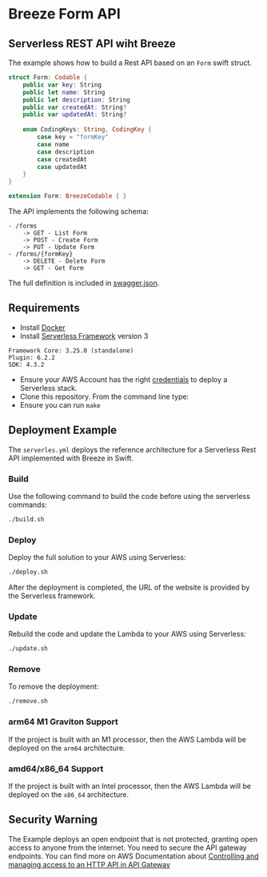# Breeze Form API

## Serverless REST API wiht Breeze

The example shows how to build a Rest API based on an `Form` swift struct.

```swift
struct Form: Codable {
    public var key: String
    public let name: String
    public let description: String
    public var createdAt: String?
    public var updatedAt: String?
    
    enum CodingKeys: String, CodingKey {
        case key = "formKey"
        case name
        case description
        case createdAt
        case updatedAt
    }
}

extension Form: BreezeCodable { }
```

The API implements the following schema:

```
- /forms
    -> GET - List Form
    -> POST - Create Form
    -> PUT - Update Form
- /forms/{formKey}
    -> DELETE - Delete Form
    -> GET - Get Form
```

The full definition is included in [swagger.json](swagger.json).

## Requirements

- Install [Docker](https://docs.docker.com/install/)
- Install [Serverless Framework](https://www.serverless.com/framework/docs/getting-started/) version 3

```
Framework Core: 3.25.0 (standalone)
Plugin: 6.2.2
SDK: 4.3.2
```

- Ensure your AWS Account has the right [credentials](https://www.serverless.com/framework/docs/providers/aws/guide/credentials/) to deploy a Serverless stack.
- Clone this repository. From the command line type:
- Ensure you can run `make`

## Deployment Example

The `serverles.yml` deploys the reference architecture for a Serverless Rest API implemented with Breeze in Swift.

### Build

Use the following command to build the code before using the serverless commands:
```bash
./build.sh
```

### Deploy

Deploy the full solution to your AWS using Serverless:
```bash
./deploy.sh
```

After the deployment is completed, the URL of the website is provided by the Serverless framework.

### Update

Rebuild the code and update the Lambda to your AWS using Serverless:
```bash
./update.sh
```

### Remove

To remove the deployment:
```bash
./remove.sh
```

### arm64 M1 Graviton Support

If the project is built with an M1 processor, then the AWS Lambda will be deployed on the `arm64` architecture.

### amd64/x86_64 Support

If the project is built with an Intel processor, then the AWS Lambda will be deployed on the `x86_64` architecture.

## Security Warning
The Example deploys an open endpoint that is not protected, granting open access to anyone from the internet. You need to secure the API gateway endpoints.
You can find more on AWS Documentation about [Controlling and managing access to an HTTP API in API Gateway](https://docs.aws.amazon.com/apigateway/latest/developerguide/http-api-access-control.html)
